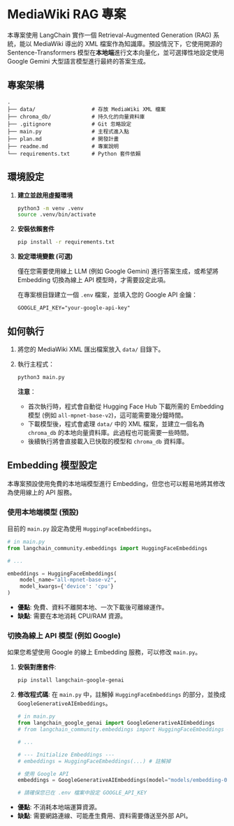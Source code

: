 # MediaWiki RAG 專案

本專案使用 LangChain 實作一個 Retrieval-Augmented Generation (RAG) 系統，能以 MediaWiki 導出的 XML 檔案作為知識庫。預設情況下，它使用開源的 Sentence-Transformers 模型在**本地端**進行文本向量化，並可選擇性地設定使用 Google Gemini 大型語言模型進行最終的答案生成。

## 專案架構

```
.
├── data/                  # 存放 MediaWiki XML 檔案
├── chroma_db/             # 持久化的向量資料庫
├── .gitignore             # Git 忽略設定
├── main.py                # 主程式進入點
├── plan.md                # 開發計畫
├── readme.md              # 專案說明
└── requirements.txt       # Python 套件依賴
```

## 環境設定

1.  **建立並啟用虛擬環境**

    ```bash
    python3 -m venv .venv
    source .venv/bin/activate
    ```

2.  **安裝依賴套件**

    ```bash
    pip install -r requirements.txt
    ```

3.  **設定環境變數 (可選)**

    僅在您需要使用線上 LLM (例如 Google Gemini) 進行答案生成，或希望將 Embedding 切換為線上 API 模型時，才需要設定此項。

    在專案根目錄建立一個 `.env` 檔案，並填入您的 Google API 金鑰：

    ```
    GOOGLE_API_KEY="your-google-api-key"
    ```

## 如何執行

1.  將您的 MediaWiki XML 匯出檔案放入 `data/` 目錄下。
2.  執行主程式：

    ```bash
    python3 main.py
    ```

    **注意**：
    *   首次執行時，程式會自動從 Hugging Face Hub 下載所需的 Embedding 模型 (例如 `all-mpnet-base-v2`)，這可能需要幾分鐘時間。
    *   下載模型後，程式會處理 `data/` 中的 XML 檔案，並建立一個名為 `chroma_db` 的本地向量資料庫。此過程也可能需要一些時間。
    *   後續執行將會直接載入已快取的模型和 `chroma_db` 資料庫。

## Embedding 模型設定

本專案預設使用免費的本地端模型進行 Embedding，但您也可以輕易地將其修改為使用線上的 API 服務。

### 使用本地端模型 (預設)

目前的 `main.py` 設定為使用 `HuggingFaceEmbeddings`。

```python
# in main.py
from langchain_community.embeddings import HuggingFaceEmbeddings

# ...

embeddings = HuggingFaceEmbeddings(
    model_name="all-mpnet-base-v2",
    model_kwargs={'device': 'cpu'}
)
```

- **優點**: 免費、資料不離開本地、一次下載後可離線運作。
- **缺點**: 需要在本地消耗 CPU/RAM 資源。

### 切換為線上 API 模型 (例如 Google)

如果您希望使用 Google 的線上 Embedding 服務，可以修改 `main.py`。

1.  **安裝對應套件**:
    ```bash
    pip install langchain-google-genai
    ```

2.  **修改程式碼**:
    在 `main.py` 中，註解掉 `HuggingFaceEmbeddings` 的部分，並換成 `GoogleGenerativeAIEmbeddings`。

    ```python
    # in main.py
    from langchain_google_genai import GoogleGenerativeAIEmbeddings
    # from langchain_community.embeddings import HuggingFaceEmbeddings # 註解掉

    # ...

    # --- Initialize Embeddings ---
    # embeddings = HuggingFaceEmbeddings(...) # 註解掉

    # 使用 Google API
    embeddings = GoogleGenerativeAIEmbeddings(model="models/embedding-001")

    # 請確保您已在 .env 檔案中設定 GOOGLE_API_KEY
    ```
- **優點**: 不消耗本地端運算資源。
- **缺點**: 需要網路連線、可能產生費用、資料需要傳送至外部 API。